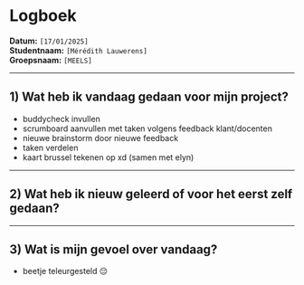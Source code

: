 # Logboek

**Datum:** `[17/01/2025]`  
**Studentnaam:** `[Mérédith Lauwerens]`  
**Groepsnaam:** `[MEELS]`

---

## 1) Wat heb ik vandaag gedaan voor mijn project?

- buddycheck invullen
- scrumboard aanvullen met taken volgens feedback klant/docenten
- nieuwe brainstorm door nieuwe feedback
- taken verdelen
- kaart brussel tekenen op xd (samen met elyn)

---

## 2) Wat heb ik nieuw geleerd of voor het eerst zelf gedaan?

---

## 3) Wat is mijn gevoel over vandaag?

- beetje teleurgesteld 😔
